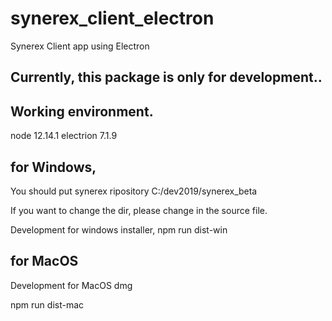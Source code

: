 # synerex_client_electron
Synerex Client app using Electron

## Currently, this package is only for development..


## Working environment.
node 12.14.1
electrion 7.1.9


## for Windows, 
You should put synerex ripository
 C:/dev2019/synerex_beta

If you want to change the dir, please change in the source file.

Development for windows installer, 
 npm run dist-win


## for MacOS

Development for MacOS dmg 

 npm run dist-mac




